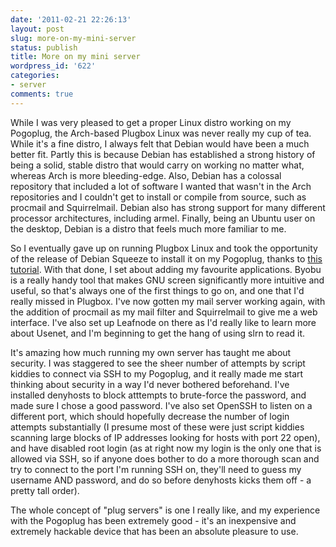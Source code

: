 ```yaml
---
date: '2011-02-21 22:26:13'
layout: post
slug: more-on-my-mini-server
status: publish
title: More on my mini server
wordpress_id: '622'
categories:
- server
comments: true
---
```


While I was very pleased to get a proper Linux distro working on my Pogoplug, the Arch-based Plugbox Linux was never really my cup of tea. While it's a fine distro, I always felt that Debian would have been a much better fit. Partly this is because Debian has established a strong history of being a solid, stable distro that would carry on working no matter what, whereas Arch is more bleeding-edge. Also, Debian has a colossal repository that included a lot of software I wanted that wasn't in the Arch repositories and I couldn't get to install or compile from source, such as procmail and Squirrelmail. Debian also has strong support for many different processor architectures, including armel. Finally, being an Ubuntu user on the desktop, Debian is a distro that feels much more familiar to me.

So I eventually gave up on running Plugbox Linux and took the opportunity of the release of Debian Squeeze to install it on my Pogoplug, thanks to [this tutorial](http://jeff.doozan.com/debian/). With that done, I set about adding my favourite applications. Byobu is a really handy tool that makes GNU screen significantly more intuitive and useful, so that's always one of the first things to go on, and one that I'd really missed in Plugbox. I've now gotten my mail server working again, with the addition of procmail as my mail filter and Squirrelmail to give me a web interface. I've also set up Leafnode on there as I'd really like to learn more about Usenet, and I'm beginning to get the hang of using slrn to read it.

It's amazing how much running my own server has taught me about security. I was staggered to see the sheer number of attempts by script kiddies to connect via SSH to my Pogoplug, and it really made me start thinking about security in a way I'd never bothered beforehand. I've installed denyhosts to block atttempts to brute-force the password, and made sure I chose a good password. I've also set OpenSSH to listen on a different port, which should hopefully decrease the number of login attempts substantially (I presume most of these were just script kiddies scanning large blocks of IP addresses looking for hosts with port 22 open), and have disabled root login (as at right now my login is the only one that is allowed via SSH, so if anyone does bother to do a more thorough scan and try to connect to the port I'm running SSH on, they'll need to guess my username AND password, and do so before denyhosts kicks them off - a pretty tall order).

The whole concept of "plug servers" is one I really like, and my experience with the Pogoplug has been extremely good - it's an inexpensive and extremely hackable device that has been an absolute pleasure to use.

